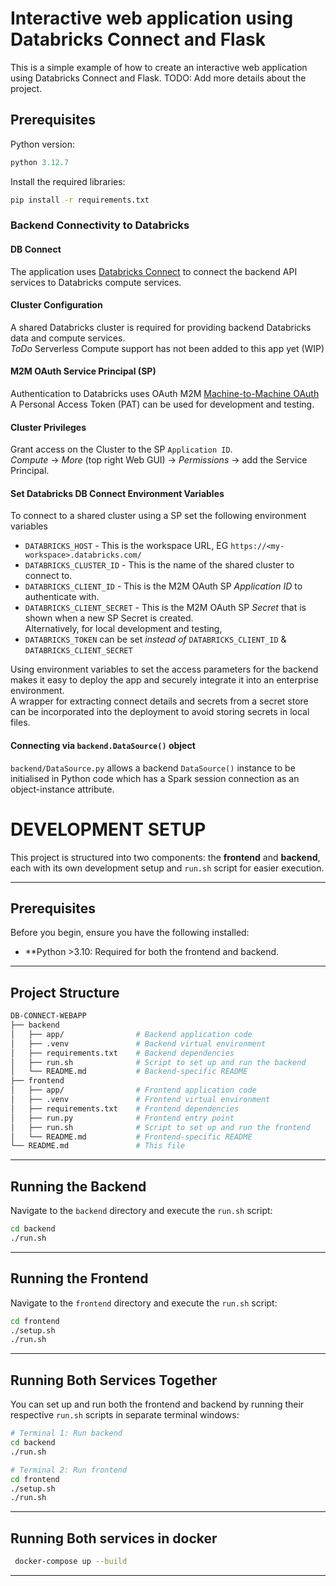 # Interactive web application using Databricks Connect and Flask
This is a simple example of how to create an interactive web application using Databricks Connect and Flask.
TODO: Add more details about the project.

## Prerequisites

Python version:
```python
python 3.12.7
```

Install the required libraries:
```bash
pip install -r requirements.txt
```

### Backend Connectivity to Databricks
#### DB Connect ####  
The application uses [Databricks Connect](https://docs.databricks.com/en/dev-tools/databricks-connect/index.html) to connect the backend API services to Databricks compute services.

#### Cluster Configuration ####
A shared Databricks cluster is required for providing backend Databricks data and compute services.  
*ToDo* Serverless Compute support has not been added to this app yet (WIP)

#### M2M OAuth Service Principal (SP) #### 
Authentication to Databricks uses OAuth M2M  [Machine-to-Machine OAuth](https://docs.databricks.com/en/dev-tools/auth/oauth-m2m.html)  
A Personal Access Token (PAT) can be used for development and testing. 

#### Cluster Privileges 
Grant access on the Cluster to the SP `Application ID`.  
*Compute* -> *More* (top right Web GUI) -> *Permissions* -> add the Service Principal.

#### Set Databricks DB Connect Environment Variables
To connect to a shared cluster using a SP set the following environment variables
+ `DATABRICKS_HOST`  - This is the workspace URL, EG `https://<my-workspace>.databricks.com/`  
+ `DATABRICKS_CLUSTER_ID` - This is the name of the shared cluster to connect to.  
+ `DATABRICKS_CLIENT_ID` - This is the M2M OAuth SP *Application ID* to authenticate with.    
+ `DATABRICKS_CLIENT_SECRET` - This is the M2M OAuth SP *Secret* that is shown when a new SP Secret is created.  
Alternatively, for local development and testing, 
+ `DATABRICKS_TOKEN` can be set *instead of* `DATABRICKS_CLIENT_ID` & `DATABRICKS_CLIENT_SECRET`

Using environment variables to set the access parameters for the backend makes it easy to deploy the app and securely integrate it into an enterprise environment.  
A wrapper for extracting connect details and secrets from a secret store can be incorporated into the deployment to avoid storing secrets in local files.   

#### Connecting via `backend.DataSource()` object

`backend/DataSource.py` allows a backend `DataSource()` instance to be initialised in Python code which has a Spark session connection as an object-instance attribute.


#  DEVELOPMENT SETUP

This project is structured into two components: the **frontend** and **backend**, each with its own development setup and `run.sh` script for easier execution.

---

## Prerequisites

Before you begin, ensure you have the following installed:

- **Python >3.10: Required for both the frontend and backend.

---

## Project Structure

```bash
DB-CONNECT-WEBAPP
├── backend
│   ├── app/                # Backend application code
│   ├── .venv               # Backend virtual environment
│   ├── requirements.txt    # Backend dependencies
│   ├── run.sh              # Script to set up and run the backend
│   └── README.md           # Backend-specific README
├── frontend
│   ├── app/                # Frontend application code
│   ├── .venv               # Frontend virtual environment
│   ├── requirements.txt    # Frontend dependencies
│   ├── run.py              # Frontend entry point
│   ├── run.sh              # Script to set up and run the frontend
│   └── README.md           # Frontend-specific README
└── README.md               # This file
```

---

## Running the Backend

Navigate to the `backend` directory and execute the `run.sh` script:

```bash
cd backend
./run.sh
```
---

## Running the Frontend

Navigate to the `frontend` directory and execute the `run.sh` script:

```bash
cd frontend
./setup.sh
./run.sh
```
---

## Running Both Services Together

You can set up and run both the frontend and backend by running their respective `run.sh` scripts in separate terminal windows:

```bash
# Terminal 1: Run backend
cd backend
./run.sh

# Terminal 2: Run frontend
cd frontend
./setup.sh
./run.sh
```

---      

## Running Both services in docker



```bash
 docker-compose up --build
```

---  